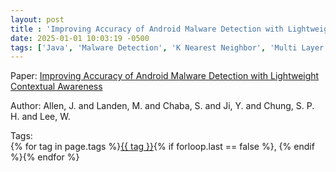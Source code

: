```yaml
---
layout: post
title : 'Improving Accuracy of Android Malware Detection with Lightweight Contextual Awareness'
date: 2025-01-01 10:03:19 -0500
tags: ['Java', 'Malware Detection', 'K Nearest Neighbor', 'Multi Layer Perceptron', 'Random Forest', 'Call graph']
---
```

Paper: [Improving Accuracy of Android Malware Detection with Lightweight Contextual Awareness](https://doi.org/10.1145/3274694.3274744)

Author: Allen, J. and Landen, M. and Chaba, S. and Ji, Y. and Chung, S. P. H. and Lee, W.




 Tags:  
        <span>{% for tag in page.tags %}<a href="{{ site.baseurl }}tags/#{{ tag | slugify }}">{{ tag }}</a>{% if forloop.last == false %}, {% endif %}{% endfor %}</span>
